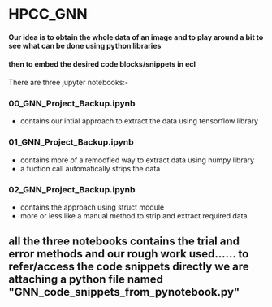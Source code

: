 # HPCC_GNN

#### Our idea is to obtain the whole data of an image and to play around a bit to see what can be done using python libraries 
#### then to embed the desired code blocks/snippets in ecl

There are three jupyter notebooks:-

### 00_GNN_Project_Backup.ipynb
- contains our intial approach to extract the data using tensorflow library

### 01_GNN_Project_Backup.ipynb
- contains more of a remodfied way to extract data using numpy library
- a fuction call automatically strips the data

### 02_GNN_Project_Backup.ipynb
- contains the approach using struct module
- more or less like a manual method to strip and extract required data


## all the three notebooks contains the trial and error methods and our rough work used...... to refer/access the code snippets directly we are attaching a python file named "GNN_code_snippets_from_pynotebook.py"
